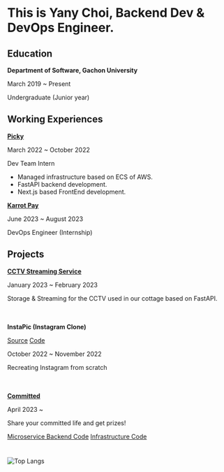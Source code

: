 # This is Yany Choi, Backend Dev & DevOps Engineer.


## Education

**Department of Software, Gachon University**

March 2019 ~ Present

Undergraduate (Junior year)

## Working Experiences


**[Picky](https://gopicky.com)**

March 2022 ~ October 2022

Dev Team Intern

- Managed infrastructure based on ECS of AWS.
- FastAPI backend development.
- Next.js based FrontEnd development.

**[Karrot Pay](https://www.daangnpay.com)**

June 2023 ~ August 2023

DevOps Engineer (Internship)



## Projects



**[CCTV Streaming Service](https://github.com/YanyChoi/cctv-system)**

January 2023 ~ February 2023

Storage & Streaming for the CCTV used in our cottage based on FastAPI.

\
\
**InstaPic (Instagram Clone)**


[Source](https://github.com/YanyChoi/insta-pic-web-app)
[Code](https://github.com/YanyChoi/insta-pic-core-service)

October 2022 ~ November 2022

Recreating Instagram from scratch

\
\
**[Committed](https://dope.yanychoi.site)**

April 2023 ~

Share your committed life and get prizes!

[Microservice Backend Code](https://github.com/d-o-p-e/tg-msa-service)
[Infrastructure Code](https://github.com/d-o-p-e/tg-infrastructure)

#

![Top Langs](https://github-readme-stats.vercel.app/api/top-langs/?username=YanyChoi&layout=compact)
